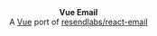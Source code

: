 <div align="center"><strong>Vue Email</strong></div>
<div align="center">A <a href="https://vuejs.org/">Vue</a> port of <a href="https://github.com/resendlabs/react-email">resendlabs/react-email</a></div>
